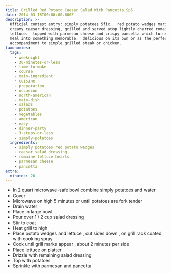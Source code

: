 ```yaml
---
title: Grilled Red Potato Caesar Salad With Pancetta Sp5
date: 2014-03-18T00:00:00.000Z
description: >-
  Official contest entry: simply potatoes 5fix.  red potato wedges marinated in
  creamy caesar dressing, grilled and served atop lightly charred romaine
  lettuce.  topped with parmesan cheese and crispy pancetta which turns this
  meal into something memorable.  delicious on its own or as the perfect
  accompaniment to simple grilled steak or chicken.
taxonomies:
  tags:
    - weeknight
    - 30-minutes-or-less
    - time-to-make
    - course
    - main-ingredient
    - cuisine
    - preparation
    - occasion
    - north-american
    - main-dish
    - salads
    - potatoes
    - vegetables
    - american
    - easy
    - dinner-party
    - 3-steps-or-less
    - simply-potatoes
  ingredients:
    - simply potatoes red potato wedges
    - caesar salad dressing
    - romaine lettuce hearts
    - parmesan cheese
    - pancetta
extra:
  minutes: 20
---
```

 - In 2 quart microwave-safe bowl combine simply potatoes and water
 - Cover
 - Microwave on high 5 minutes or until potatoes are fork tender
 - Drain water
 - Place in large bowl
 - Pour over 1 / 2 cup salad dressing
 - Stir to coat
 - Heat grill to high
 - Place potato wedges and lettuce , cut sides down , on grill rack coated with cooking spray
 - Cook until grill marks appear , about 2 minutes per side
 - Place lettuce on platter
 - Drizzle with remaining salad dressing
 - Top with potatoes
 - Sprinkle with parmesan and pancetta
